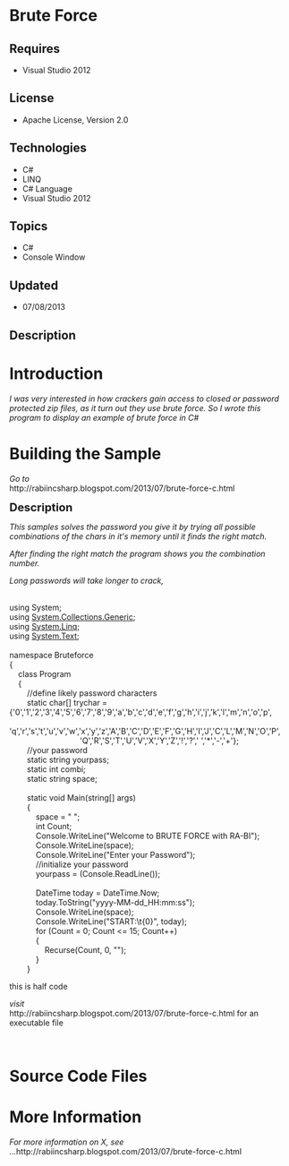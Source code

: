 # Brute Force
## Requires
- Visual Studio 2012
## License
- Apache License, Version 2.0
## Technologies
- C#
- LINQ
- C# Language
- Visual Studio 2012
## Topics
- C#
- Console Window
## Updated
- 07/08/2013
## Description

<h1>Introduction</h1>
<p><em>I was very interested in how crackers gain access to closed or password protected zip files, as it turn out they use brute force. So I wrote this program to display an example of brute force in C#<br>
</em></p>
<h1><span>Building the Sample</span></h1>
<p><em>Go to </em><br>
http://rabiincsharp.blogspot.com/2013/07/brute-force-c.html</p>
<p><span style="font-size:20px; font-weight:bold">Description</span></p>
<p><em>This samples solves the password you give it by trying all possible combinations of the chars in it's memory until it finds the right match.</em></p>
<p><em>After finding the right match the program shows you the combination number.</em></p>
<p><em>Long passwords will take longer to crack,</em></p>
<p><br>
using System;<br>
using <a class="libraryLink" href="http://msdn.microsoft.com/en-US/library/System.Collections.Generic.aspx" target="_blank" title="Auto generated link to System.Collections.Generic">System.Collections.Generic</a>;<br>
using <a class="libraryLink" href="http://msdn.microsoft.com/en-US/library/System.Linq.aspx" target="_blank" title="Auto generated link to System.Linq">System.Linq</a>;<br>
using <a class="libraryLink" href="http://msdn.microsoft.com/en-US/library/System.Text.aspx" target="_blank" title="Auto generated link to System.Text">System.Text</a>;<br>
<br>
namespace Bruteforce<br>
{<br>
&nbsp;&nbsp;&nbsp; class Program<br>
&nbsp;&nbsp;&nbsp; {<br>
&nbsp;&nbsp;&nbsp;&nbsp;&nbsp;&nbsp;&nbsp; //define likely password characters<br>
&nbsp;&nbsp;&nbsp;&nbsp;&nbsp;&nbsp;&nbsp; static char[] trychar =&nbsp; {'0','1','2','3','4','5','6','7','8','9','a','b','c','d','e','f','g','h','i','j','k','l','m','n','o','p',<br>
&nbsp;&nbsp;&nbsp;&nbsp;&nbsp;&nbsp;&nbsp;&nbsp;&nbsp;&nbsp;&nbsp;&nbsp;&nbsp;&nbsp;&nbsp;&nbsp;&nbsp;&nbsp;&nbsp;&nbsp;&nbsp;&nbsp;&nbsp;&nbsp;&nbsp;&nbsp;&nbsp;&nbsp;&nbsp;&nbsp;&nbsp; 'q','r','s','t','u','v','w','x','y','z','A','B','C','D','E','F','G','H','I','J','C','L','M','N','O','P',<br>
&nbsp;&nbsp;&nbsp;&nbsp;&nbsp;&nbsp;&nbsp;&nbsp;&nbsp;&nbsp;&nbsp;&nbsp;&nbsp;&nbsp;&nbsp;&nbsp;&nbsp;&nbsp;&nbsp;&nbsp;&nbsp;&nbsp;&nbsp;&nbsp;&nbsp;&nbsp;&nbsp;&nbsp;&nbsp;&nbsp;&nbsp; 'Q','R','S','T','U','V','X','Y','Z','!','?',' ','*','-','&#43;'};<br>
&nbsp;&nbsp;&nbsp;&nbsp;&nbsp;&nbsp;&nbsp; //your password<br>
&nbsp;&nbsp;&nbsp;&nbsp;&nbsp;&nbsp;&nbsp; static string yourpass;<br>
&nbsp;&nbsp;&nbsp;&nbsp;&nbsp;&nbsp;&nbsp; static int combi;<br>
&nbsp;&nbsp;&nbsp;&nbsp;&nbsp;&nbsp;&nbsp; static string space;&nbsp;&nbsp;&nbsp;&nbsp;&nbsp;&nbsp;&nbsp;
<br>
<br>
&nbsp;&nbsp;&nbsp;&nbsp;&nbsp;&nbsp;&nbsp; static void Main(string[] args)<br>
&nbsp;&nbsp;&nbsp;&nbsp;&nbsp;&nbsp;&nbsp; {<br>
&nbsp;&nbsp;&nbsp;&nbsp;&nbsp;&nbsp;&nbsp;&nbsp;&nbsp;&nbsp;&nbsp; space = &quot; &quot;;<br>
&nbsp;&nbsp;&nbsp;&nbsp;&nbsp;&nbsp;&nbsp;&nbsp;&nbsp;&nbsp;&nbsp; int Count;<br>
&nbsp;&nbsp;&nbsp;&nbsp;&nbsp;&nbsp;&nbsp;&nbsp;&nbsp;&nbsp;&nbsp; Console.WriteLine(&quot;Welcome to BRUTE FORCE with RA-BI&quot;);<br>
&nbsp;&nbsp;&nbsp;&nbsp;&nbsp;&nbsp;&nbsp;&nbsp;&nbsp;&nbsp;&nbsp; Console.WriteLine(space);<br>
&nbsp;&nbsp;&nbsp;&nbsp;&nbsp;&nbsp;&nbsp;&nbsp;&nbsp;&nbsp;&nbsp; Console.WriteLine(&quot;Enter your Password&quot;);<br>
&nbsp;&nbsp;&nbsp;&nbsp;&nbsp;&nbsp;&nbsp;&nbsp;&nbsp;&nbsp;&nbsp; //initialize your password<br>
&nbsp;&nbsp;&nbsp;&nbsp;&nbsp;&nbsp;&nbsp;&nbsp;&nbsp;&nbsp;&nbsp; yourpass = (Console.ReadLine());<br>
<br>
&nbsp;&nbsp;&nbsp;&nbsp;&nbsp;&nbsp;&nbsp;&nbsp;&nbsp;&nbsp;&nbsp; DateTime today = DateTime.Now;<br>
&nbsp;&nbsp;&nbsp;&nbsp;&nbsp;&nbsp;&nbsp;&nbsp;&nbsp;&nbsp;&nbsp; today.ToString(&quot;yyyy-MM-dd_HH:mm:ss&quot;);<br>
&nbsp;&nbsp;&nbsp;&nbsp;&nbsp;&nbsp;&nbsp;&nbsp;&nbsp;&nbsp;&nbsp; Console.WriteLine(space);<br>
&nbsp;&nbsp;&nbsp;&nbsp;&nbsp;&nbsp;&nbsp;&nbsp;&nbsp;&nbsp;&nbsp; Console.WriteLine(&quot;START:\t{0}&quot;, today);<br>
&nbsp;&nbsp;&nbsp;&nbsp;&nbsp;&nbsp;&nbsp;&nbsp;&nbsp;&nbsp;&nbsp; for (Count = 0; Count &lt;= 15; Count&#43;&#43;)<br>
&nbsp;&nbsp;&nbsp;&nbsp;&nbsp;&nbsp;&nbsp;&nbsp;&nbsp;&nbsp;&nbsp; {<br>
&nbsp;&nbsp;&nbsp;&nbsp;&nbsp;&nbsp;&nbsp;&nbsp;&nbsp;&nbsp;&nbsp;&nbsp;&nbsp;&nbsp;&nbsp; Recurse(Count, 0, &quot;&quot;);<br>
&nbsp;&nbsp;&nbsp;&nbsp;&nbsp;&nbsp;&nbsp;&nbsp;&nbsp;&nbsp;&nbsp; }<br>
&nbsp;&nbsp;&nbsp;&nbsp;&nbsp;&nbsp;&nbsp; }</p>
<p>this is half code</p>
<p><em>visit </em><br>
http://rabiincsharp.blogspot.com/2013/07/brute-force-c.html for an executable file</p>
<p>&nbsp;</p>
<h1><span>Source Code Files</span></h1>
<ul>
</ul>
<h1>More Information</h1>
<p><em>For more information on X, see ...</em>http://rabiincsharp.blogspot.com/2013/07/brute-force-c.html</p>
